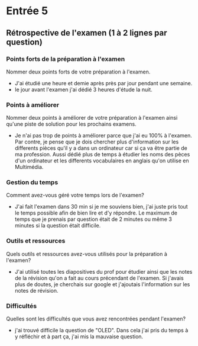 # Entrée 5
## Rétrospective de l'examen (1 à 2 lignes par question)

### Points forts de la préparation à l'examen
Nommer deux points forts de votre préparation à l'examen. 

- J'ai étudié une heure et demie après près par jour pendant une semaine. 
- le jour avant l'examen j'ai dédié 3 heures d'étude la nuit.

### Points à améliorer
Nommer deux points à améliorer de votre préparation à l'examen ainsi qu'une piste de solution pour les prochains examens. 

- Je n'ai pas trop de points à améliorer parce que j'ai eu 100% à l'examen. Par contre, je pense que je dois chercher plus d'information sur les differents pièces qu'il y a dans un ordinateur car si ça va être partie de ma profession. Aussi dédié plus de temps à étudier les noms des pèces d'un ordinateur et les differents vocabulaires en anglais qu'on utilise en Multimédia. 

### Gestion du temps
Comment avez-vous géré votre temps lors de l'examen?

- J'ai fait l'examen dans 30 min si je me souviens bien, j'ai juste pris tout le temps possible afin de bien lire et d'y répondre. Le maximum de temps que je prenais par question était de 2 minutes ou même 3 minutes si la question était difficile. 

### Outils et ressources
Quels outils et ressources avez-vous utilisés pour la préparation à l'examen?

- J'ai utilisé toutes les diapositives du prof pour étudier ainsi que les notes de la révision qu'on a fait au cours précendant de l'examen. Si j'avais plus de doutes, je cherchais sur google et j'ajoutais l'information sur les notes de révision.

### Difficultés
Quelles sont les difficultés que vous avez rencontrées pendant l'examen?

- j'ai trouvé difficile la question de "OLED". Dans cela j'ai pris du temps à y réfléchir et à part ça, j'ai mis la mauvaise question. 

